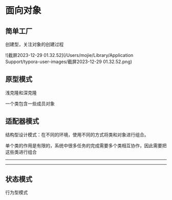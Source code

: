 # 面向对象

## 简单工厂

创建型，关注对象的创建过程

![截屏2023-12-29 01.32.52](/Users/mojie/Library/Application Support/typora-user-images/截屏2023-12-29 01.32.52.png)

## 原型模式

浅克隆和深克隆

一个类包含一些成员对象

## 适配器模式

结构型设计模式：在不同的环境，使用不同的方式将类和对象进行组合。

单个类的作用是有限的，系统中很多任务的完成需要多个类相互协作，因此需要把这些类进行组合

---

---





## 状态模式

行为型模式

